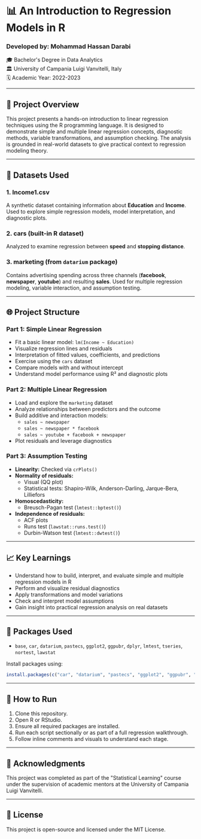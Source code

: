 # 📊 An Introduction to Regression Models in R

### Developed by: Mohammad Hassan Darabi  
🎓 Bachelor's Degree in Data Analytics  
🏛️ University of Campania Luigi Vanvitelli, Italy  
🗓️ Academic Year: 2022-2023

---

## 🚀 Project Overview

This project presents a hands-on introduction to linear regression techniques using the R programming language. It is designed to demonstrate simple and multiple linear regression concepts, diagnostic methods, variable transformations, and assumption checking. The analysis is grounded in real-world datasets to give practical context to regression modeling theory.

---

## 📂 Datasets Used

### 1. **Income1.csv**  
A synthetic dataset containing information about **Education** and **Income**. Used to explore simple regression models, model interpretation, and diagnostic plots.

### 2. **cars** (built-in R dataset)  
Analyzed to examine regression between **speed** and **stopping distance**.

### 3. **marketing** (from `datarium` package)  
Contains advertising spending across three channels (**facebook**, **newspaper**, **youtube**) and resulting **sales**. Used for multiple regression modeling, variable interaction, and assumption testing.

---

## 🌐 Project Structure

### Part 1: Simple Linear Regression
- Fit a basic linear model: `lm(Income ~ Education)`
- Visualize regression lines and residuals
- Interpretation of fitted values, coefficients, and predictions
- Exercise using the `cars` dataset
- Compare models with and without intercept
- Understand model performance using R² and diagnostic plots

### Part 2: Multiple Linear Regression
- Load and explore the `marketing` dataset
- Analyze relationships between predictors and the outcome
- Build additive and interaction models:
  - `sales ~ newspaper`
  - `sales ~ newspaper * facebook`
  - `sales ~ youtube + facebook + newspaper`
- Plot residuals and leverage diagnostics

### Part 3: Assumption Testing
- **Linearity:** Checked via `crPlots()`
- **Normality of residuals:**
  - Visual (QQ plot)
  - Statistical tests: Shapiro-Wilk, Anderson-Darling, Jarque-Bera, Lilliefors
- **Homoscedasticity:**
  - Breusch-Pagan test (`lmtest::bptest()`)
- **Independence of residuals:**
  - ACF plots
  - Runs test (`lawstat::runs.test()`)
  - Durbin-Watson test (`lmtest::dwtest()`)

---

## 📈 Key Learnings
- Understand how to build, interpret, and evaluate simple and multiple regression models in R
- Perform and visualize residual diagnostics
- Apply transformations and model variations
- Check and interpret model assumptions
- Gain insight into practical regression analysis on real datasets

---

## 🔧 Packages Used
- `base`, `car`, `datarium`, `pastecs`, `ggplot2`, `ggpubr`, `dplyr`, `lmtest`, `tseries`, `nortest`, `lawstat`

Install packages using:
```r
install.packages(c("car", "datarium", "pastecs", "ggplot2", "ggpubr", "dplyr", "lmtest", "tseries", "nortest", "lawstat"))
```

---

## 📄 How to Run
1. Clone this repository.
2. Open R or RStudio.
3. Ensure all required packages are installed.
4. Run each script sectionally or as part of a full regression walkthrough.
5. Follow inline comments and visuals to understand each stage.

---

## 🌟 Acknowledgments
This project was completed as part of the "Statistical Learning" course under the supervision of academic mentors at the University of Campania Luigi Vanvitelli.

---

## 🙌 License
This project is open-source and licensed under the MIT License.

